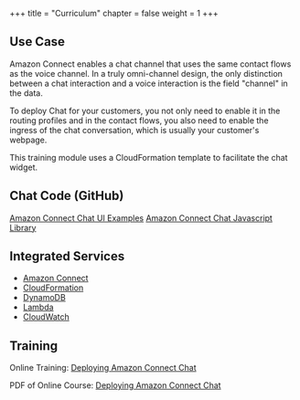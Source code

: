 +++
title = "Curriculum"
chapter = false
weight = 1
+++

## Use Case

Amazon Connect enables a chat channel that uses the same contact flows as the voice channel. In a truly omni-channel design, the only distinction between a chat interaction and a voice interaction is the field "channel" in the data.

To deploy Chat for your customers, you not only need to enable it in the routing profiles and in the contact flows, you also need to enable the ingress of the chat conversation, which is usually your customer's webpage.

This training module uses a CloudFormation template to facilitate the chat widget.


## Chat Code (GitHub)
[Amazon Connect Chat UI Examples](https://github.com/amazon-connect/amazon-connect-chat-ui-examples)
[Amazon Connect Chat Javascript Library](https://github.com/amazon-connect/amazon-connect-chatjs)


## Integrated Services
+ [Amazon Connect](https://aws.amazon.com/connect/)
+ [CloudFormation](https://aws.amazon.com/cloudformation/)
+ [DynamoDB](https://aws.amazon.com/dynamodb/)
+ [Lambda](https://aws.amazon.com/lambda/)
+ [CloudWatch](https://aws.amazon.com/cloudwatch/)


## Training
Online Training:  [Deploying Amazon Connect Chat](https://psa-workshop-chat.s3-us-west-2.amazonaws.com/index.html)

PDF of Online Course:  [Deploying Amazon Connect Chat](https://psa-workshop-cccp.s3-us-west-2.amazonaws.com/building-a-custom-call-control-panel-VP5kZ6Pl.pdf)
